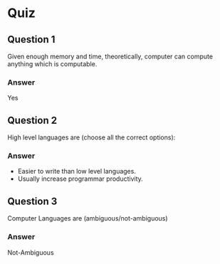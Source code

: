 Quiz
====

Question 1
----------  
Given enough memory and time, theoretically, computer can compute anything which is computable.  

### Answer  
Yes  

Question 2
----------  
High level languages are (choose all the correct options):  

### Answer  
* Easier to write than low level languages.  
* Usually increase programmar productivity.  

Question 3
----------  
Computer Languages are (ambiguous/not-ambiguous)  

### Answer  
Not-Ambiguous  